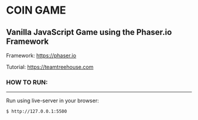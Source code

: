 # COIN GAME
## Vanilla JavaScript Game using the Phaser.io Framework

Framework:
https://phaser.io

Tutorial:
https://teamtreehouse.com



### **HOW TO RUN:**
___
Run using live-server in your browser:
```bash
$ http://127.0.0.1:5500
```